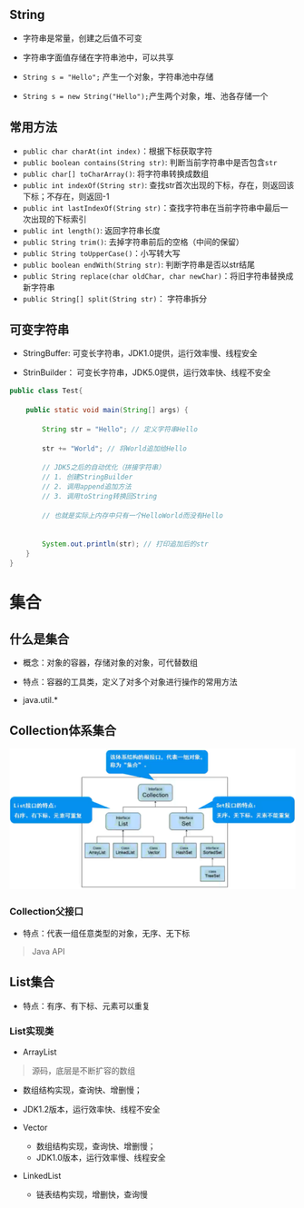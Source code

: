 ## String

- 字符串是常量，创建之后值不可变

- 字符串字面值存储在字符串池中，可以共享

- `String s = "Hello";` 产生一个对象，字符串池中存储

- `String s = new String("Hello");`产生两个对象，堆、池各存储一个

## 常用方法
- `public char charAt(int index)`：根据下标获取字符
- `public boolean contains(String str)`: 判断当前字符串中是否包含`str`
- `public char[] toCharArray()`: 将字符串转换成数组
- `public int indexOf(String str)`: 查找str首次出现的下标，存在，则返回该下标；不存在，则返回-1
- `public int lastIndexOf(String str)`：查找字符串在当前字符串中最后一次出现的下标索引
- `public int length()`: 返回字符串长度
- `public String trim()`: 去掉字符串前后的空格（中间的保留）
- `public String toUpperCase()`：小写转大写
- `public boolean endWith(String str)`: 判断字符串是否以str结尾
- `public String replace(char oldChar, char newChar)`：将旧字符串替换成新字符串
- `public String[] split(String str)`： 字符串拆分

## 可变字符串
- StringBuffer: 可变长字符串，JDK1.0提供，运行效率慢、线程安全

- StrinBuilder： 可变长字符串，JDK5.0提供，运行效率快、线程不安全

```java
public class Test{

    public static void main(String[] args) {

        String str = "Hello"; // 定义字符串Hello

        str += "World"; // 将World追加给Hello

        // JDK5之后的自动优化（拼接字符串）
        // 1. 创建StringBuilder
        // 2. 调用append追加方法
        // 3. 调用toString转换回String

        // 也就是实际上内存中只有一个HelloWorld而没有Hello


        System.out.println(str); // 打印追加后的str
    }
}
```

# 集合

## 什么是集合
- 概念：对象的容器，存储对象的对象，可代替数组

- 特点：容器的工具类，定义了对多个对象进行操作的常用方法

- java.util.*

## Collection体系集合

![](./image/Collection体系集合.png)

### Collection父接口
- 特点：代表一组任意类型的对象，无序、无下标
> Java API

## List集合

- 特点：有序、有下标、元素可以重复

### List实现类
- ArrayList
> 源码，底层是不断扩容的数组
  - 数组结构实现，查询快、增删慢；
  - JDK1.2版本，运行效率快、线程不安全

- Vector
  - 数组结构实现，查询快、增删慢；
  - JDK1.0版本，运行效率慢、线程安全

- LinkedList
  - 链表结构实现，增删快，查询慢